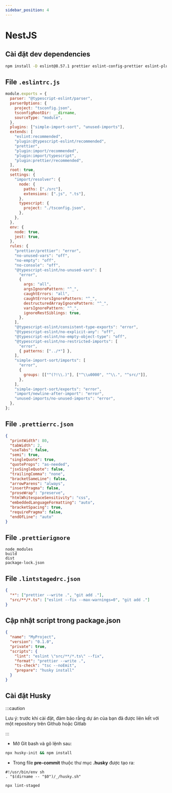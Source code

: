 ```yaml
---
sidebar_position: 4
---
```


# NestJS

## Cài đặt dev dependencies

```bash
npm install -D eslint@8.57.1 prettier eslint-config-prettier eslint-plugin-prettier @typescript-eslint/parser @typescript-eslint/eslint-plugin eslint-plugin-import eslint-import-resolver-typescript eslint-plugin-simple-import-sort eslint-plugin-unused-imports lint-staged
```

## File `.eslintrc.js`

```js title=".eslintrc.js"
module.exports = {
  parser: "@typescript-eslint/parser",
  parserOptions: {
    project: "tsconfig.json",
    tsconfigRootDir: __dirname,
    sourceType: "module",
  },
  plugins: ["simple-import-sort", "unused-imports"],
  extends: [
    "eslint:recommended",
    "plugin:@typescript-eslint/recommended",
    "prettier",
    "plugin:import/recommended",
    "plugin:import/typescript",
    "plugin:prettier/recommended",
  ],
  root: true,
  settings: {
    "import/resolver": {
      node: {
        paths: ["./src"],
        extensions: [".js", ".ts"],
      },
      typescript: {
        project: "./tsconfig.json",
      },
    },
  },
  env: {
    node: true,
    jest: true,
  },
  rules: {
    "prettier/prettier": "error",
    "no-unused-vars": "off",
    "no-empty": "off",
    "no-console": "off",
    "@typescript-eslint/no-unused-vars": [
      "error",
      {
        args: "all",
        argsIgnorePattern: "^_",
        caughtErrors: "all",
        caughtErrorsIgnorePattern: "^_",
        destructuredArrayIgnorePattern: "^_",
        varsIgnorePattern: "^_",
        ignoreRestSiblings: true,
      },
    ],
    "@typescript-eslint/consistent-type-exports": "error",
    "@typescript-eslint/no-explicit-any": "off",
    "@typescript-eslint/no-empty-object-type": "off",
    "@typescript-eslint/no-restricted-imports": [
      "error",
      { patterns: ["../*"] },
    ],
    "simple-import-sort/imports": [
      "error",
      {
        groups: [["^(?!\\.)"], ["^\\u0000", "^\\.", "^src/"]],
      },
    ],
    "simple-import-sort/exports": "error",
    "import/newline-after-import": "error",
    "unused-imports/no-unused-imports": "error",
  },
};
```

## File `.prettierrc.json`

```json title=".prettierrc.json"
{
  "printWidth": 80,
  "tabWidth": 2,
  "useTabs": false,
  "semi": true,
  "singleQuote": true,
  "quoteProps": "as-needed",
  "jsxSingleQuote": false,
  "trailingComma": "none",
  "bracketSameLine": false,
  "arrowParens": "always",
  "insertPragma": false,
  "proseWrap": "preserve",
  "htmlWhitespaceSensitivity": "css",
  "embeddedLanguageFormatting": "auto",
  "bracketSpacing": true,
  "requirePragma": false,
  "endOfLine": "auto"
}
```

## File `.prettierignore`

```plaintext title=".prettierignore"
node_modules
build
dist
package-lock.json
```

## File `.lintstagedrc.json`

```json title=".lintstagedrc.json"
{
  "*": ["prettier --write .", "git add ."],
  "src/**/*.ts": ["eslint --fix --max-warnings=0", "git add ."]
}
```

## Cập nhật script trong package.json

```json title="package.json"
{
  "name": "MyProject",
  "version": "0.1.0",
  "private": true,
  "scripts": {
    "lint": "eslint \"src/**/*.ts\" --fix",
    "format": "prettier --write .",
    "ts-check": "tsc --noEmit",
    "prepare": "husky install"
  }
}
```

## Cài đặt Husky

:::caution

Lưu ý: trước khi cài đặt, đảm bảo rằng dự án của bạn đã được liên kết với một repository trên Github hoặc Gitlab

:::

- Mở Git bash và gõ lệnh sau:

```bash
npx husky-init && npm install
```

- Trong file **pre-commit** thuộc thư mục **.husky** được tạo ra:

```text title=".husky/pre-commit"
#!/usr/bin/env sh
. "$(dirname -- "$0")/_/husky.sh"

npx lint-staged
```
